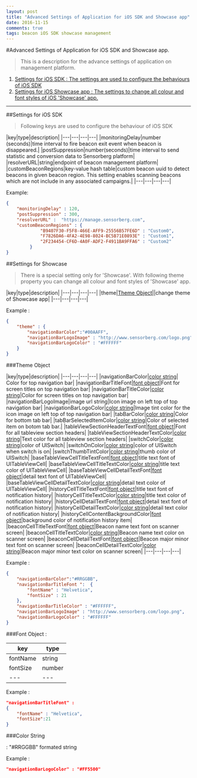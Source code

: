 ```yaml
---
layout: post
title: "Advanced Settings of Application for iOS SDK and Showcase app"
date: 2016-11-15
comments: true
tags: beacon iOS SDK showcase management
---
```



#Advanced Settings of Application for iOS SDK and Showcase app.

> This is a description for the advance settings of application on management platform.

 1. [Settings for iOS SDK : The settings are used to configure the behaviours of iOS SDK](http://sensorberg-dev.github.io/2016/11/Advanced-Settings-of-Application-for-iOS-SDK-and-Showcase-app/#settings-for-ios-sdk)
 2. [Settings for iOS Showcase app : The settings to change all colour and font styles of iOS 'Showcase' app.](http://sensorberg-dev.github.io/2016/11/Advanced-Settings-of-Application-for-iOS-SDK-and-Showcase-app/#settings-for-showcase)

<!--more-->
  

----------  


##Settings for iOS SDK

> Following keys are used to configure the behaviour of iOS SDK  

|key|type|description|
|---|---|---|---|
|monitoringDelay|number (seconds)|time interval to fire beacon exit event when beacon is disappeared.|
|postSuppression|number(seconds)|time interval to send statistic and conversion data to Sensorberg platform|
|resolverURL|string|endpoint of beacon management platform|
|customBeaconRegions|key-value hash table|custom beacon uuid to detect beacons in given beacon region. This setting enables scanning beacons which are not include in any associated campaigns.|
|---|---|---|---|
  
Example:  

```json
{
	"monitoringDelay" : 120,
	"postSuppression" : 300,
	"resolverURL" :  "https://manage.sensorberg.com",
	"customBeaconRegions" : {
			 "B9407F30-F5F8-466E-AFF9-25556B57FE6D" : "Custom0",
			 "F7826DA6-4FA2-4E98-8024-BC5B71E0893E" : "Custom1",
			 "2F234454-CF6D-4A0F-ADF2-F4911BA9FFA6" : "Custom2"
		 }
}
```


##Settings for Showcase

> There is a special setting only for 'Showcase'.
> With following theme property you can change all colour and font styles of 'Showcase' app.  
  

|key|type|description|
|---|---|---|---|
|theme|[Theme Object](#theme-object)||change theme of Showcase app|
|---|---|---|---|

Example :  

```json
{
	"theme" : {
		"navigationBarColor":"#00AAFF",
		"navigationBarLogoImage" : "http://www.sensorberg.com/logo.png",
		"navigationBarLogoColor" : "#FFFFFF"
	}
}
```

###Theme Object

|key|type|description|
|---|---|---|---|
|navigationBarColor|[color string](#color-string)| Color for top navigation bar|
|navigationBarTitleFont|[font object](#font-object)|Font for screen titles on top navigation bar|
|navigationBarTitleColor|[color string](#color-string)|Color for screen titles on top navigation bar|
|navigationBarLogoImage|image url string|Icon image on left top of top navigation bar|
|navigationBarLogoColor|[color string](#color-string)|Image tint color for the icon image on left top of top navigation bar|
|tabBarColor|[color string](#color-string)|Color for bottom tab bar|
|tabBarSelectedItemColor|[color string](#color-string)|Color of selected item on botom tab bar.|
|tableViewSectionHeaderTextFont|[font object](#font-object)|Font for all tableview section headers|
|tableViewSectionHeaderTextColor|[color string](#color-string)|Text color for all tableview section headers|
|switchColor|[color string](#color-string)|color of UISwitch|
|switchOnColor|[color string](#color-string)|color of UISwitch when switch is on|
|switchThumbTintColor|[color string](#color-string)|thumb color of UISwitch|
|baseTableViewCellTitleTextFont|[font object](#font-object)|title text font of UITableViewCell|
|baseTableViewCellTitleTextColor|[color string](#color-string)|title text color of UITableViewCell|
|baseTableViewCellDetailTextFont|[font object](#font-object)|detail text font of UITableViewCell|
|baseTableViewCellDetailTextColor|[color string](#color-string)|detail text color of UITableViewCell|
|historyCellTitleTextFont|[font object](#font-object)|title text font of notification history|
|historyCellTitleTextColor|[color string](#color-string)|title text color of notification history|
|historyCellDetailTextFont|[font object](#font-object)|detail text font of notification history|
|historyCellDetailTextColor|[color string](#color-string)|detail text color of notification history|
|historyCellContentBackgroundColor|[font object](#font-object)|background color of notification history item|
|beaconCellTitleTextFont|[font object](#font-object)|Beacon name text font on scanner screen|
|beaconCellTitleTextColor|[color string](#color-string)|Beacon name text color on scanner screen|
|beaconCellDetailTextFont|[font object](#font-object)|Beacon major minor text font on scanner screen|
|beaconCellDetailTextColor|[color string](#color-string)|Beacon major minor text color on scanner screen|
|---|---|---|---|

Example :   

```json
{
	"navigationBarColor":"#RRGGBB",
	"navigationBarTitleFont ":  {
		"fontName" : "Helvetica",
		"fontSize" : 21
	},
	"navigationBarTitleColor" : "#FFFFFF",
	"navigationBarLogoImage" : "http://www.sensorberg.com/logo.png",
	"navigationBarLogoColor" : "#FFFFFF"
}
```

###Font Object :

|key|type|
|---|---|
|fontName|string|
|fontSize|number|
|---|---|

Example :   

```json
"navigationBarTitleFont" : 
{
	"fontName" : "Helvetica",
	"fontSize":21
}
```

###Color String 

:  "#RRGGBB"  formated string

Example :   

```json
"navigationBarLogoColor" : "#FF5500"
```

